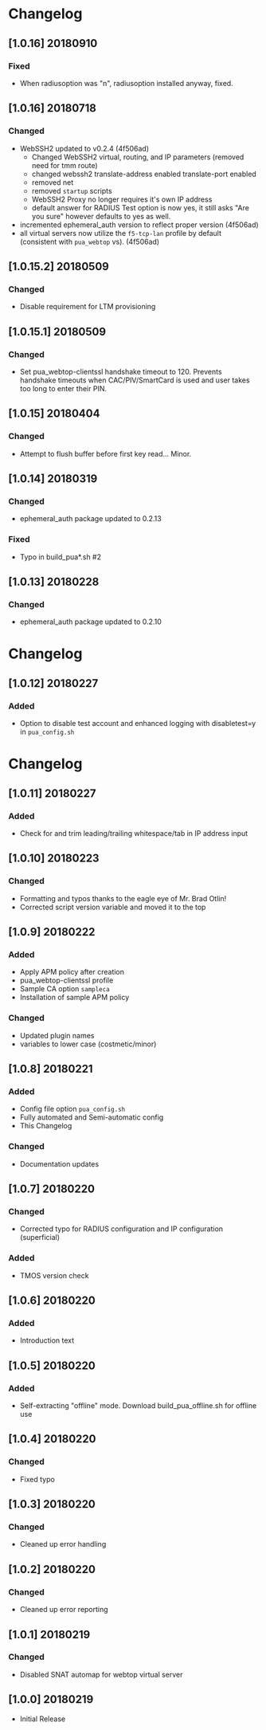 # Changelog
## [1.0.16] 20180910
### Fixed
- When radiusoption was "n", radiusoption installed anyway, fixed.

## [1.0.16] 20180718
### Changed
- WebSSH2 updated to v0.2.4 (4f506ad)
  - Changed WebSSH2 virtual, routing, and IP parameters (removed need for tmm route)
  - changed webssh2 translate-address enabled translate-port enabled
  - removed net 
  - removed `startup` scripts
  - WebSSH2 Proxy no longer requires it's own IP address
  - default answer for RADIUS Test option is now yes, it still asks "Are you sure" however defaults to yes as well.
- incremented ephemeral_auth version to reflect proper version (4f506ad)
- all virtual servers now utilize the `f5-tcp-lan` profile by default (consistent with `pua_webtop` vs). (4f506ad)

## [1.0.15.2] 20180509
### Changed
- Disable requirement for LTM provisioning
## [1.0.15.1] 20180509
### Changed
- Set pua_webtop-clientssl handshake timeout to 120. Prevents handshake timeouts when CAC/PIV/SmartCard is used and user takes too long to enter their PIN.
## [1.0.15] 20180404
### Changed
- Attempt to flush buffer before first key read... Minor.
## [1.0.14] 20180319
### Changed
- ephemeral_auth package updated to 0.2.13
### Fixed
- Typo in build_pua*.sh #2
## [1.0.13] 20180228
### Changed
- ephemeral_auth package updated to 0.2.10
# Changelog
## [1.0.12] 20180227
### Added
- Option to disable test account and enhanced logging with disabletest=y in `pua_config.sh`
# Changelog
## [1.0.11] 20180227
### Added
- Check for and trim leading/trailing whitespace/tab in IP address input
## [1.0.10] 20180223
### Changed
- Formatting and typos thanks to the eagle eye of Mr. Brad Otlin!
- Corrected script version variable and moved it to the top
## [1.0.9] 20180222
### Added
- Apply APM policy after creation
- pua_webtop-clientssl profile
- Sample CA option `sampleca`
- Installation of sample APM policy
### Changed
- Updated plugin names
- variables to lower case (costmetic/minor)
## [1.0.8] 20180221
### Added
- Config file option `pua_config.sh`
- Fully automated and Semi-automatic config
- This Changelog
### Changed
- Documentation updates
## [1.0.7] 20180220
### Changed
- Corrected typo for RADIUS configuration and IP configuration (superficial)
### Added
- TMOS version check
## [1.0.6] 20180220
### Added
- Introduction text
## [1.0.5] 20180220
### Added
- Self-extracting "offline" mode. Download build_pua_offline.sh for offline use
## [1.0.4] 20180220
### Changed
- Fixed typo
## [1.0.3] 20180220
### Changed
- Cleaned up error handling
## [1.0.2] 20180220
### Changed
- Cleaned up error reporting
## [1.0.1] 20180219
### Changed
- Disabled SNAT automap for webtop virtual server
## [1.0.0] 20180219
- Initial Release
